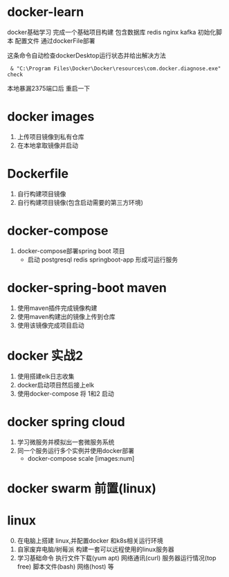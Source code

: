 # docker-learn
docker基础学习 完成一个基础项目构建 包含数据库 redis nginx  kafka 初始化脚本 配置文件 通过dockerFile部署

这条命令自动检查dockerDesktop运行状态并给出解决方法
```
 & "C:\Program Files\Docker\Docker\resources\com.docker.diagnose.exe" check

```
本地暴漏2375端口后 重启一下

# docker images
1. 上传项目镜像到私有仓库
2. 在本地拿取镜像并启动

# Dockerfile
1. 自行构建项目镜像
2. 自行构建项目镜像(包含启动需要的第三方环境)

# docker-compose

1. docker-compose部署spring boot 项目 
   - 启动 postgresql redis springboot-app 形成可运行服务

# docker-spring-boot maven
1. 使用maven插件完成镜像构建
2. 使用maven构建出的镜像上传到仓库
3. 使用该镜像完成项目启动

# docker 实战2
1. 使用搭建elk日志收集
2. docker启动项目然后接上elk
3. 使用docker-compose 将 1和2 启动

# docker spring cloud
1. 学习微服务并模拟出一套微服务系统
2. 同一个服务运行多个实例并使用docker部署
   - docker-compose scale [images:num]


# docker swarm 前置(linux)

# linux
0. 在电脑上搭建 linux,并配置docker 和k8s相关运行环境
1. 自家废弃电脑/树莓派 构建一套可以远程使用的linux服务器
2. 学习基础命令 执行文件下载(yum apt) 网络通讯(curl) 服务器运行情况(top free) 脚本文件(bash) 网络(host) 等

